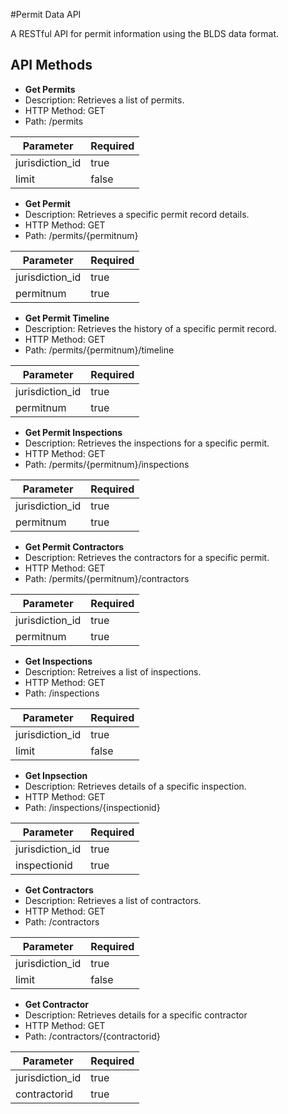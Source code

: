 #Permit Data API

A RESTful API for permit information using the BLDS data format.

## API Methods

* **Get Permits**
* Description: Retrieves a list of permits.
* HTTP Method: GET
* Path: /permits

| Parameter | Required  | 
|---|---|
|  jurisdiction_id | true  | 
| limit | false |


* **Get Permit**
* Description: Retrieves a specific permit record details.
* HTTP Method: GET
* Path: /permits/{permitnum}

| Parameter | Required  | 
|---|---|
| jurisdiction_id | true  | 
| permitnum | true |


* **Get Permit Timeline**
* Description: Retrieves the history of a specific permit record.
* HTTP Method: GET
* Path: /permits/{permitnum}/timeline

| Parameter | Required  | 
|---|---|
|  jurisdiction_id | true  | 
| permitnum | true |


* **Get Permit Inspections**
* Description: Retrieves the inspections for a specific permit.
* HTTP Method: GET
* Path: /permits/{permitnum}/inspections

| Parameter | Required  | 
|---|---|
|  jurisdiction_id | true  | 
| permitnum | true |


* **Get Permit Contractors**
* Description: Retrieves the contractors for a specific permit.
* HTTP Method: GET
* Path: /permits/{permitnum}/contractors

| Parameter | Required  | 
|---|---|
|  jurisdiction_id | true  |  
| permitnum | true |


* **Get Inspections**
* Description: Retreives a list of inspections.
* HTTP Method: GET
* Path: /inspections

| Parameter | Required  | 
|---|---|
|  jurisdiction_id | true |
| limit | false | 


* **Get Inpsection**
* Description: Retrieves details of a specific inspection.
* HTTP Method: GET
* Path: /inspections/{inspectionid}

| Parameter | Required  | 
|---|---|
|  jurisdiction_id | true  | 
| inspectionid | true |


* **Get Contractors**
* Description: Retrieves a list of contractors.
* HTTP Method: GET
* Path: /contractors

| Parameter | Required  | 
|---|---|
|  jurisdiction_id | true  | 
| limit | false | 


* **Get Contractor**
* Description: Retrieves details for a specific contractor
* HTTP Method: GET
* Path: /contractors/{contractorid}

| Parameter | Required  | 
|---|---|
|  jurisdiction_id | true |
| contractorid | true |
